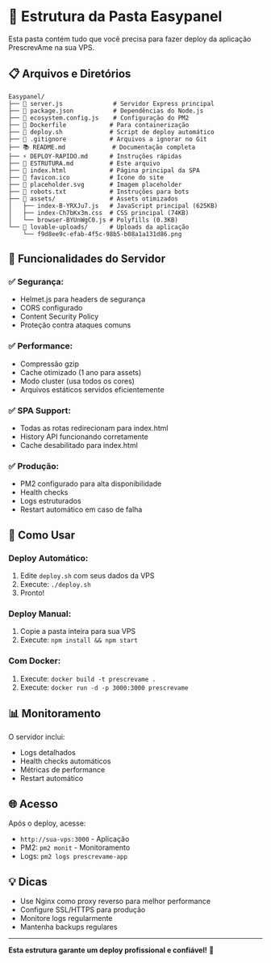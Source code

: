 # 📁 Estrutura da Pasta Easypanel

Esta pasta contém tudo que você precisa para fazer deploy da aplicação PrescrevAme na sua VPS.

## 📋 Arquivos e Diretórios

```
Easypanel/
├── 📄 server.js              # Servidor Express principal
├── 📄 package.json           # Dependências do Node.js
├── 📄 ecosystem.config.js    # Configuração do PM2
├── 📄 Dockerfile            # Para containerização
├── 🚀 deploy.sh             # Script de deploy automático
├── 📄 .gitignore            # Arquivos a ignorar no Git
├── 📚 README.md             # Documentação completa
├── ⚡ DEPLOY-RAPIDO.md      # Instruções rápidas
├── 📁 ESTRUTURA.md          # Este arquivo
├── 📄 index.html            # Página principal da SPA
├── 📄 favicon.ico           # Ícone do site
├── 📄 placeholder.svg       # Imagem placeholder
├── 📄 robots.txt            # Instruções para bots
├── 📁 assets/               # Assets otimizados
│   ├── index-B-YRXJu7.js   # JavaScript principal (625KB)
│   ├── index-Ch7bKx3m.css  # CSS principal (74KB)
│   └── browser-BYUnWgC0.js # Polyfills (0.3KB)
└── 📁 lovable-uploads/      # Uploads da aplicação
    └── f9d8ee9c-efab-4f5c-98b5-b08a1a131d86.png
```

## 🔧 Funcionalidades do Servidor

### ✅ **Segurança:**
- Helmet.js para headers de segurança
- CORS configurado
- Content Security Policy
- Proteção contra ataques comuns

### ✅ **Performance:**
- Compressão gzip
- Cache otimizado (1 ano para assets)
- Modo cluster (usa todos os cores)
- Arquivos estáticos servidos eficientemente

### ✅ **SPA Support:**
- Todas as rotas redirecionam para index.html
- History API funcionando corretamente
- Cache desabilitado para index.html

### ✅ **Produção:**
- PM2 configurado para alta disponibilidade
- Health checks
- Logs estruturados
- Restart automático em caso de falha

## 🚀 Como Usar

### **Deploy Automático:**
1. Edite `deploy.sh` com seus dados da VPS
2. Execute: `./deploy.sh`
3. Pronto!

### **Deploy Manual:**
1. Copie a pasta inteira para sua VPS
2. Execute: `npm install && npm start`

### **Com Docker:**
1. Execute: `docker build -t prescrevame .`
2. Execute: `docker run -d -p 3000:3000 prescrevame`

## 📊 Monitoramento

O servidor inclui:
- Logs detalhados
- Health checks automáticos
- Métricas de performance
- Restart automático

## 🌐 Acesso

Após o deploy, acesse:
- `http://sua-vps:3000` - Aplicação
- PM2: `pm2 monit` - Monitoramento
- Logs: `pm2 logs prescrevame-app`

## 💡 Dicas

- Use Nginx como proxy reverso para melhor performance
- Configure SSL/HTTPS para produção
- Monitore logs regularmente
- Mantenha backups regulares

---

**Esta estrutura garante um deploy profissional e confiável!** 🚀
